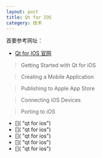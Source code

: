 ```yaml
---
layout: post
title: Qt for IOS
categery: 技术
---
```


首要参考网址：

* [Qt for IOS 官网](http://doc.qt.io/qt-5/examples-ios.html "qt for ios")

> Getting Started with Qt for iOS

> Creating a Mobile Application

> Publishing to Apple App Store

> Connecting iOS Devices

> Porting to iOS

* []( "qt for ios")
* []( "qt for ios")
* []( "qt for ios")
* []( "qt for ios")
* []( "qt for ios")
